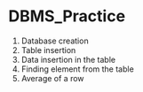 # DBMS_Practice
 1. Database creation
 2. Table insertion
 3. Data insertion in the table
 4. Finding element from the table
 5. Average of a row
    
